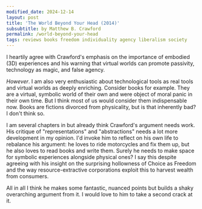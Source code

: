```yaml
---
modified_date: 2024-12-14
layout: post
title: 'The World Beyond Your Head (2014)'
subsubtitle: by Matthew B. Crawford
permalink: /world-beyond-your-head
tags: reviews books freedom individuality agency liberalism society
---
```


I heartily agree with Crawford's emphasis on the importance of embodied (3D) experiences and his warning that virtual worlds can promote passivity, technology as magic, and false agency.
<!--more-->
_However_.
I am also very enthusiastic about technological tools as real tools and virtual worlds as deeply enriching.
Consider books for example.
They are a virtual, symbolic world of their own and were object of moral panic in their own time.
But I think most of us would consider them indispensable now.
Books are fictions divorced from physicality, but is that inherently bad?
I don't think so.

I am several chapters in but already think Crawford's argument needs work.
His critique of "representations" and "abstractions" needs a lot more development in my opinion.
I'd invoke him to reflect on his own life to rebalance his argument: he loves to ride motorcycles and fix them up, but he also loves to read books and write them.
Surely he needs to make space for symbolic experiences alongside physical ones?
I say this despite agreeing with his insight on the surprising hollowness of Choice as Freedom and the way resource-extractive corporations exploit this to harvest wealth from consumers.

All in all I think he makes some fantastic, nuanced points but builds a shaky overarching argument from it.
I would love to him to take a second crack at it.
